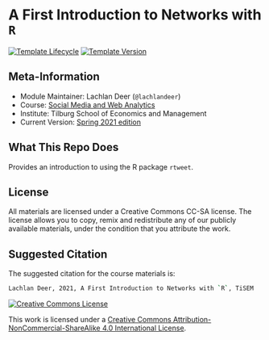 # A First Introduction to Networks with `R`

[![Template Lifecycle](https://img.shields.io/badge/lifecycle-experimental-red.svg)](https://www.tidyverse.org/lifecycle/#experimental)
[![Template Version](https://img.shields.io/badge/version-2021-green.svg)]()

## Meta-Information

* Module Maintainer: Lachlan Deer (`@lachlandeer`)
* Course: [Social Media and Web Analytics](https://github.com/tisem-digital-marketing)
* Institute: Tilburg School of Economics and Management
* Current Version: [Spring 2021 edition](https://tisem-digital-marketing.github.io/2021-spring)

## What This Repo Does

Provides an introduction to using the R package `rtweet`.

## License

All materials are licensed under a Creative Commons CC-SA license. The license allows you to copy, remix and redistribute any of our publicly available materials, under the condition that you attribute the work.

## Suggested Citation

The suggested citation for the course materials is:

``` bash
Lachlan Deer, 2021, A First Introduction to Networks with `R`, TiSEM
```

<a rel="license" href="http://creativecommons.org/licenses/by-sa/4.0/"><img alt="Creative Commons License" style="border-width:0" src="https://i.creativecommons.org/l/by-sa/4.0/88x31.png" /></a><br />

This work is licensed under a <a rel="license" href="http://creativecommons.org/licenses/by-sa/4.0/">Creative Commons Attribution-NonCommercial-ShareAlike 4.0 International License</a>.